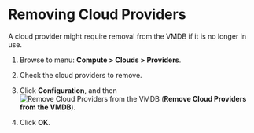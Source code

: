 # Removing Cloud Providers

A cloud provider might require removal from the VMDB if it is no longer
in use.

1.  Browse to menu: **Compute > Clouds > Providers**.

2.  Check the cloud providers to remove.

3.  Click **Configuration**, and
    then ![Remove Cloud Providers from the VMDB](../images/2098.png)
    (**Remove Cloud Providers from the VMDB**).

4.  Click **OK**.
